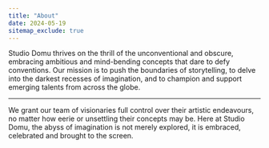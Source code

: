 ```yaml
---
title: "About"
date: 2024-05-19
sitemap_exclude: true
---
```


Studio Domu thrives on the thrill of the unconventional and obscure, embracing ambitious and mind-bending concepts that dare to defy conventions. Our mission is to push the boundaries of storytelling, to delve into the darkest recesses of imagination, and to champion and support emerging talents from across the globe.

---

We grant our team of visionaries full control over their artistic endeavours, no matter how eerie or unsettling their concepts may be. Here at Studio Domu, the abyss of imagination is not merely explored, it is embraced, celebrated and brought to the screen.
